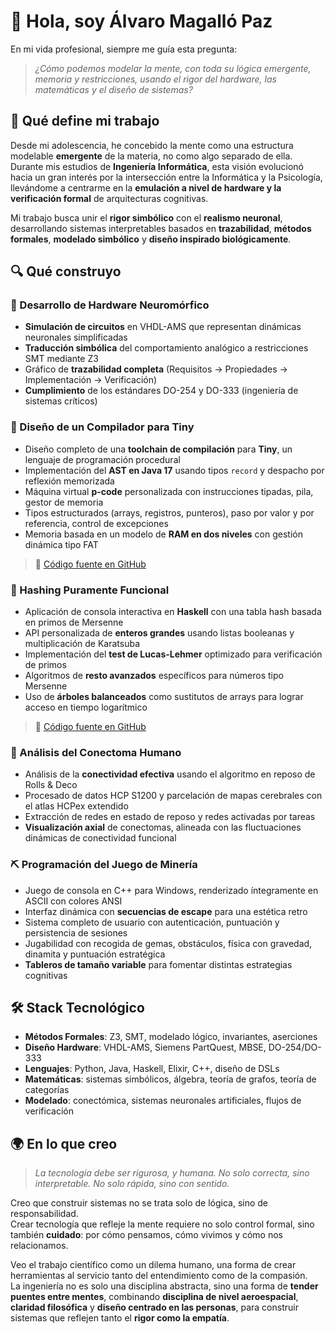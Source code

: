 # 👋 Hola, soy Álvaro Magalló Paz

En mi vida profesional, siempre me guía esta pregunta:

> *¿Cómo podemos modelar la mente, con toda su lógica emergente, memoria y restricciones, usando el rigor del hardware, las matemáticas y el diseño de sistemas?*

## 🧠 Qué define mi trabajo

Desde mi adolescencia, he concebido la mente como una estructura modelable **emergente** de la materia, no como algo separado de ella. Durante mis estudios de **Ingeniería Informática**, esta visión evolucionó hacia un gran interés por la intersección entre la Informática y la Psicología, llevándome a centrarme en la **emulación a nivel de hardware y la verificación formal** de arquitecturas cognitivas.

Mi trabajo busca unir el **rigor simbólico** con el **realismo neuronal**, desarrollando sistemas interpretables basados en **trazabilidad**, **métodos formales**, **modelado simbólico** y **diseño inspirado biológicamente**.

## 🔍 Qué construyo

### 🧪 Desarrollo de Hardware Neuromórfico

- **Simulación de circuitos** en VHDL-AMS que representan dinámicas neuronales simplificadas  
- **Traducción simbólica** del comportamiento analógico a restricciones SMT mediante Z3  
- Gráfico de **trazabilidad completa** (Requisitos → Propiedades → Implementación → Verificación)  
- **Cumplimiento** de los estándares DO-254 y DO-333 (ingeniería de sistemas críticos)

### 🧱 Diseño de un Compilador para Tiny

- Diseño completo de una **toolchain de compilación** para **Tiny**, un lenguaje de programación procedural  
- Implementación del **AST en Java 17** usando tipos `record` y despacho por reflexión memorizada  
- Máquina virtual **p-code** personalizada con instrucciones tipadas, pila, gestor de memoria  
- Tipos estructurados (arrays, registros, punteros), paso por valor y por referencia, control de excepciones  
- Memoria basada en un modelo de **RAM en dos niveles** con gestión dinámica tipo FAT

> 📁 [Código fuente en GitHub](https://github.com/amagallo/tiny-compiler)

### 🔢 Hashing Puramente Funcional

- Aplicación de consola interactiva en **Haskell** con una tabla hash basada en primos de Mersenne  
- API personalizada de **enteros grandes** usando listas booleanas y multiplicación de Karatsuba  
- Implementación del **test de Lucas-Lehmer** optimizado para verificación de primos  
- Algoritmos de **resto avanzados** específicos para números tipo Mersenne  
- Uso de **árboles balanceados** como sustitutos de arrays para lograr acceso en tiempo logarítmico

> 📁 [Código fuente en GitHub](https://gist.github.com/amagallo/f15bf0258bc8da12a8103a4e13c6b149)

### 🧠 Análisis del Conectoma Humano

- Análisis de la **conectividad efectiva** usando el algoritmo en reposo de Rolls & Deco  
- Procesado de datos HCP S1200 y parcelación de mapas cerebrales con el atlas HCPex extendido  
- Extracción de redes en estado de reposo y redes activadas por tareas  
- **Visualización axial** de conectomas, alineada con las fluctuaciones dinámicas de conectividad funcional

### ⛏ Programación del Juego de Minería

- Juego de consola en C++ para Windows, renderizado íntegramente en ASCII con colores ANSI  
- Interfaz dinámica con **secuencias de escape** para una estética retro  
- Sistema completo de usuario con autenticación, puntuación y persistencia de sesiones  
- Jugabilidad con recogida de gemas, obstáculos, física con gravedad, dinamita y puntuación estratégica  
- **Tableros de tamaño variable** para fomentar distintas estrategias cognitivas

## 🛠 Stack Tecnológico

- **Métodos Formales**: Z3, SMT, modelado lógico, invariantes, aserciones  
- **Diseño Hardware**: VHDL-AMS, Siemens PartQuest, MBSE, DO-254/DO-333  
- **Lenguajes**: Python, Java, Haskell, Elixir, C++, diseño de DSLs  
- **Matemáticas**: sistemas simbólicos, álgebra, teoría de grafos, teoría de categorías  
- **Modelado**: conectómica, sistemas neuronales artificiales, flujos de verificación

## 🌍 En lo que creo

> *La tecnología debe ser rigurosa, y humana. No solo correcta, sino interpretable. No solo rápida, sino con sentido.*

Creo que construir sistemas no se trata solo de lógica, sino de responsabilidad.  
Crear tecnología que refleje la mente requiere no solo control formal, sino también **cuidado**: por cómo pensamos, cómo vivimos y cómo nos relacionamos.

Veo el trabajo científico como un dilema humano, una forma de crear herramientas al servicio tanto del entendimiento como de la compasión.  
La ingeniería no es solo una disciplina abstracta, sino una forma de **tender puentes entre mentes**, combinando **disciplina de nivel aeroespacial**, **claridad filosófica** y **diseño centrado en las personas**, para construir sistemas que reflejen tanto el **rigor como la empatía**.
